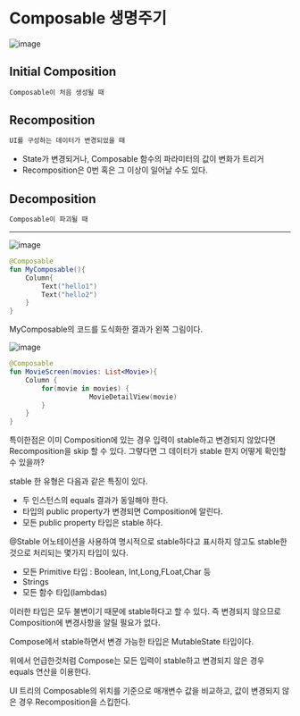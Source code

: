 # Composable 생명주기

![image](https://github.com/jaehan4707/Daily_Learning_Log/assets/99114456/675e34f4-ee45-4c53-984f-0b6fb6b2bac0)

## Initial Composition

```kotlin
Composable이 처음 생성될 때
```

## Recomposition

```kotlin
UI를 구성하는 데이터가 변경되었을 때
```

- State<T>가 변경되거나, Composable 함수의 파라미터의 값이 변화가 트리거
- Recomposition은 0번 혹은 그 이상이 일어날 수도 있다.

## Decomposition

```kotlin
Composable이 파괴될 때
```

---

![image](https://github.com/jaehan4707/Daily_Learning_Log/assets/99114456/3a0b0a0e-1cbb-40e5-be8a-aee50262f36e)

```kotlin
@Composable
fun MyComposable(){
	Column{
		Text("hello1")
		Text("hello2")
	}
}
```

MyComposable의 코드를 도식화한 결과가 왼쪽 그림이다.

![image](https://github.com/jaehan4707/Daily_Learning_Log/assets/99114456/ac6ffabb-f314-4fa0-a0fe-33df8a6b552c)

```kotlin
@Composable
fun MovieScreen(movies: List<Movie>){
	Column {
		for(movie in movies) {
					MovieDetailView(movie)
		}
	}
}
```

특이한점은 이미 Composition에 있는 경우 입력이 stable하고 변경되지 않았다면 Recomposition을 skip 할 수 있다.
그렇다면 그 데이터가 stable 한지 어떻게 확인할 수 있을까?

stable 한 유형은 다음과 같은 특징이 있다.

- 두 인스턴스의 equals 결과가 동일해야 한다.
- 타입의 public property가 변경되면 Composition에 알린다.
- 모든 public property 타입은 stable 하다.

@Stable 어노테이션을 사용하여 명시적으로 stable하다고 표시하지 않고도 stable한것으로 처리되는 몇가지 타입이 있다.

- 모든 Primitive 타입 : Boolean, Int,Long,FLoat,Char 등
- Strings
- 모든 함수 타입(lambdas)

이러한 타입은 모두 불변이기 때문에 stable하다고 할 수 있다. 즉 변경되지 않으므로 Composition에 변경사항을 알릴 필요가 없다.

Compose에서 stable하면서 변경 가능한 타입은 MutableState 타입이다.

위에서 언급한것처럼 Compose는 모든 입력이 stable하고 변경되지 않은 경우 equals 연산을 이용한다.

UI 트리의 Composable의 위치를 기준으로 매개변수 값을 비교하고, 값이 변경되지 않은 경우 Recomposition을 스킵한다.
